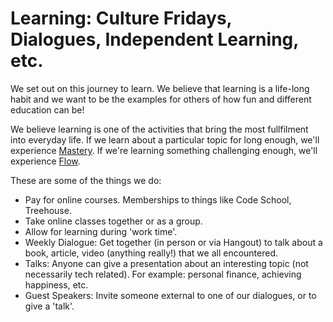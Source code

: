# Learning: Culture Fridays, Dialogues, Independent Learning, etc.

We set out on this journey to learn. We believe that learning is a life-long habit and we want to be the examples for others of how fun and different education can be!

We believe learning is one of the activities that bring the most fullfilment into everyday life. If we learn about a particular topic for long enough, we'll experience [Mastery](http://www.amazon.com/Mastery-Keys-Success-Long-Term-Fulfillment/dp/0452267560). If we're learning something challenging enough, we'll experience [Flow](http://www.ted.com/talks/mihaly_csikszentmihalyi_on_flow?language=en).

These are some of the things we do:
- Pay for online courses. Memberships to things like Code School, Treehouse.
- Take online classes together or as a group.
- Allow for learning during 'work time'.
- Weekly Dialogue: Get together (in person or via Hangout) to talk about a book, article, video (anything really!) that we all encountered.
- Talks: Anyone can give a presentation about an interesting topic (not necessarily tech related). For example: personal finance, achieving happiness, etc.
- Guest Speakers: Invite someone external to one of our dialogues, or to give a 'talk'. 


